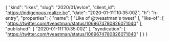 {
  "kind": "likes",
  "slug": "2020/01/evlce",
  "client_id": "https://indigenous.realize.be",
  "date": "2020-01-11T10:35:00Z",
  "h": "h-entry",
  "properties": {
    "name": [
      "Like of @tveastman's tweet"
    ],
    "like-of": [
      "https://twitter.com/tveastman/status/1069674780826071040"
    ],
    "published": [
      "2020-01-11T10:35:00Z"
    ],
    "syndication": [
      "https://twitter.com/tveastman/status/1069674780826071040"
    ]
  }
}
